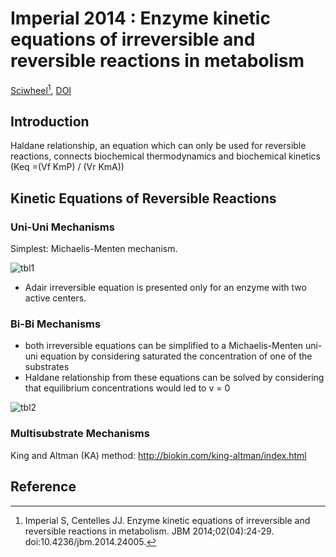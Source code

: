 # Imperial 2014 : Enzyme kinetic equations of irreversible and reversible reactions in metabolism


[Sciwheel](https://sciwheel.com/work/#/items/6173040)[^Imperial2014], [DOI](http://www.scirp.org/journal/doi.aspx?DOI=10.4236/jbm.2014.24005)

<!--more-->

## Introduction
Haldane relationship, an equation which can only be used for reversible reactions, connects biochemical thermodynamics and biochemical kinetics (Keq =(Vf KmP) / (Vr KmA))

## Kinetic Equations of Reversible Reactions

### Uni-Uni Mechanisms

Simplest: Michaelis-Menten mechanism.

![tbl1](https://user-images.githubusercontent.com/40054455/86619038-78514300-bfec-11ea-8113-5a8f5b56570f.png)
* Adair irreversible equation is presented only for an enzyme with two active centers.

### Bi-Bi Mechanisms

* both irreversible equations can be simplified to a Michaelis-Menten uni-uni equation by considering saturated the concentration of one of the substrates
* Haldane relationship from these equations can be solved by considering that equilibrium concentrations would led to v = 0

![tbl2](https://user-images.githubusercontent.com/40054455/86619041-7a1b0680-bfec-11ea-910b-bc6fa13c713e.png)

### Multisubstrate Mechanisms

King and Altman (KA) method: http://biokin.com/king-altman/index.html

## Reference

[^Imperial2014]: Imperial S, Centelles JJ. Enzyme kinetic equations of irreversible and reversible reactions in metabolism. JBM 2014;02(04):24-29. doi:10.4236/jbm.2014.24005.

